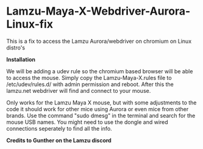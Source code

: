 # Lamzu-Maya-X-Webdriver-Aurora-Linux-fix
This is a fix to access the Lamzu Aurora/webdriver on chromium on Linux distro's



**Installation**

We will be adding a udev rule so the chromium based browser will be able to access the mouse.
Simply copy the Lamzu-Maya-X.rules file to /etc/udev/rules.d/ with admin permission and reboot.
After this the lamzu.net webdriver will find and connect to your mouse.



Only works for the Lamzu Maya X mouse, but with some adjustments to the code it should work for other mice using Aurora or even mice from other brands.
Use the command "sudo dmesg" in the terminal and search for the mouse USB names. You might need to use the dongle and wired connections seperately to find all the info.


**Credits to Gunther on the Lamzu discord**
